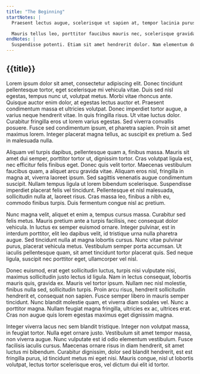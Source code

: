 ```yaml
---
title: "The Beginning"
startNotes: |
  Praesent lectus augue, scelerisque ut sapien at, tempor lacinia purus. Sed risus mi, tempor nec varius ac, molestie id justo. Etiam ullamcorper sodales velit at placerat. Proin vel sem finibus, sagittis turpis quis, porttitor sapien. Pellentesque vulputate sit amet nibh sit amet egestas. Duis viverra magna eros, a porttitor mi ullamcorper quis. Aenean vel faucibus ipsum, id feugiat velit. Maecenas fringilla, mi eu ornare ultrices, ex tellus semper magna, a tincidunt risus nulla nec nisl. Aenean eget dapibus ante. Integer in sem ligula. Suspendisse vitae enim a nunc scelerisque ullamcorper. Etiam suscipit ligula vitae lorem auctor aliquam. Sed sagittis velit ac tortor auctor gravida. Nullam vitae orci quis mi tincidunt pharetra. Sed vel turpis a dolor semper pellentesque. Vestibulum ante ipsum primis in faucibus orci luctus et ultrices posuere cubilia curae;

  Mauris tellus leo, porttitor faucibus mauris nec, scelerisque gravida nulla. Aliquam erat volutpat. Fusce ut varius mi, vitae condimentum mi. Sed laoreet consectetur volutpat. Nullam tempor est at rutrum fringilla. Integer vel ornare lacus, ac mattis quam. Vivamus id aliquet lorem, consequat mattis ligula. Pellentesque habitant morbi tristique senectus et netus et malesuada fames ac turpis egestas. In lacinia lacus et erat interdum feugiat. Integer dignissim ultrices turpis, vel molestie dui laoreet quis. Nulla tincidunt nibh sit amet mi gravida finibus id nec nunc. Nam elit nulla, commodo et tristique non, sollicitudin at enim.
endNotes: |
  Suspendisse potenti. Etiam sit amet hendrerit dolor. Nam elementum dolor lectus, vitae efficitur mi sagittis at. Duis hendrerit velit sed ante lacinia maximus. Cras eget fringilla dui. Vestibulum tincidunt arcu ac enim venenatis, eget rutrum urna ultricies. Nullam cursus maximus varius. Fusce molestie in leo et ultricies. Sed sem metus, vestibulum quis est quis, volutpat bibendum diam.
---
```


## {{title}}

Lorem ipsum dolor sit amet, consectetur adipiscing elit. Donec tincidunt pellentesque tortor, eget scelerisque mi vehicula vitae. Duis sed nisl egestas, tempus nunc ut, volutpat metus. Morbi vitae rhoncus ante. Quisque auctor enim dolor, at egestas lectus auctor et. Praesent condimentum massa et ultricies volutpat. Donec imperdiet tortor augue, a varius neque hendrerit vitae. In quis fringilla risus. Ut vitae luctus dolor. Curabitur fringilla eros ut lorem varius egestas. Sed viverra convallis posuere. Fusce sed condimentum ipsum, et pharetra sapien. Proin sit amet maximus lorem. Integer placerat magna tellus, ac suscipit ex pretium a. Sed in malesuada nulla.

Aliquam vel turpis dapibus, pellentesque quam a, finibus massa. Mauris sit amet dui semper, porttitor tortor ut, dignissim tortor. Cras volutpat ligula est, nec efficitur felis finibus eget. Donec quis velit tortor. Maecenas vestibulum faucibus quam, a aliquet arcu gravida vitae. Aliquam eros nisl, fringilla in magna at, viverra laoreet ipsum. Sed sagittis venenatis augue condimentum suscipit. Nullam tempus ligula ut lorem bibendum scelerisque. Suspendisse imperdiet placerat felis vel tincidunt. Pellentesque et nisl malesuada, sollicitudin nulla at, laoreet risus. Cras massa leo, finibus a nibh eu, commodo finibus turpis. Duis fermentum congue nisl ac pretium.

Nunc magna velit, aliquet et enim a, tempus cursus massa. Curabitur sed felis metus. Mauris pretium ante a turpis facilisis, nec consequat dolor vehicula. In luctus ex semper euismod ornare. Integer pulvinar, est in interdum porttitor, elit leo dapibus velit, id tristique urna nulla pharetra augue. Sed tincidunt nulla at magna lobortis cursus. Nunc vitae pulvinar purus, placerat vehicula metus. Vestibulum semper porta accumsan. Ut iaculis pellentesque quam, sit amet tincidunt tortor placerat quis. Sed neque ligula, suscipit nec porttitor eget, ullamcorper vel nisl.

Donec euismod, erat eget sollicitudin luctus, turpis nisi vulputate nisi, maximus sollicitudin justo lectus id ligula. Nam in lectus consequat, lobortis mauris quis, gravida ex. Mauris vel tortor ipsum. Nullam nec nisl molestie, finibus nulla sed, sollicitudin turpis. Proin arcu risus, hendrerit sollicitudin hendrerit et, consequat non sapien. Fusce semper libero in mauris semper tincidunt. Nunc blandit molestie quam, et viverra diam sodales vel. Nunc a porttitor magna. Nullam feugiat magna fringilla, ultricies ex ac, ultrices erat. Cras non augue quis lorem egestas maximus eget dignissim magna.

Integer viverra lacus nec sem blandit tristique. Integer non volutpat massa, in feugiat tortor. Nulla eget ornare justo. Vestibulum sit amet tempor massa, non viverra augue. Nunc vulputate est id odio elementum vestibulum. Fusce facilisis iaculis cursus. Maecenas ornare risus in diam hendrerit, sit amet luctus mi bibendum. Curabitur dignissim, dolor sed blandit hendrerit, est est fringilla purus, id tincidunt metus mi eget nisi. Mauris congue, nisl ut lobortis volutpat, lectus tortor scelerisque eros, vel dictum dui elit id tortor.
